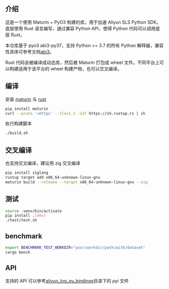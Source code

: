 ## 介绍

这是一个使用 Maturin + PyO3 构建的库，用于加速 Aliyun SLS Python SDK。底层使用 Rust 语言编写，通过兼容 Python API，使得
Python 代码可以调用底层 Rust。

本仓库基于 pyo3 abi3-py37，支持 Python >= 3.7 的所有 Python
解释器，兼容性具体可参考文档[abi3](https://pyo3.rs/v0.23.2/features.html?highlight=abi3#abi3)。

Rust 代码会被编译成动态库，然后被 Maturin 打包成 wheel 文件。不同平台上可以构建适用于该平台的 wheel 构建产物，也可以交叉编译。

## 编译

安装 [maturin](https://github.com/PyO3/maturin) 与 [rust](https://www.rust-lang.org/learn/get-started)

```bash
pip install maturin
curl --proto '=https' --tlsv1.2 -sSf https://sh.rustup.rs | sh
```

执行构建脚本

```bash
./build.sh
```

## 交叉编译

也支持交叉编译，建议用 zig 交叉编译

```bash
pip install ziglang
rustup target add x86_64-unknown-linux-gnu
maturin build --release --target x86_64-unknown-linux-gnu --zig
```

## 测试

```bash
source .venv/bin/activate
pip install .[dev]
./test/test.sh
```

## benchmark

```bash
export BENCHMARK_TEST_WORKDIR="your/workdir/path/with/dataset"
cargo bench
```

## API

支持的 API 可以参考[aliyun_log_py_bindings](aliyun_log_py_bindings)目录下的 pyi 文件
